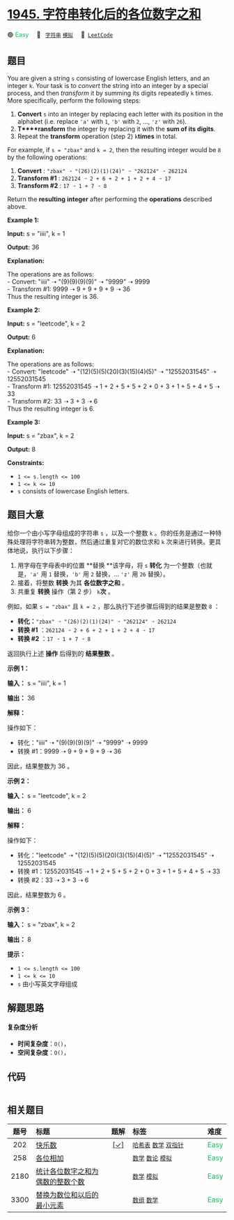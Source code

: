 # [1945. 字符串转化后的各位数字之和](https://leetcode.com/problems/sum-of-digits-of-string-after-convert)

🟢 <font color=#15bd66>Easy</font>&emsp; 🔖&ensp; [`字符串`](/leetcode-js/outline/tag/string.md) [`模拟`](/leetcode-js/outline/tag/simulation.md)&emsp; 🔗&ensp;[`LeetCode`](https://leetcode.com/problems/sum-of-digits-of-string-after-convert)

## 题目

You are given a string `s` consisting of lowercase English letters, and an
integer `k`. Your task is to _convert_ the string into an integer by a special
process, and then _transform_ it by summing its digits repeatedly `k` times.
More specifically, perform the following steps:

  1. **Convert** `s` into an integer by replacing each letter with its position in the alphabet (i.e. replace `'a'` with `1`, `'b'` with `2`, ..., `'z'` with `26`).
  2. **T****ransform** the integer by replacing it with the **sum of its digits**.
  3. Repeat the **transform** operation (step 2) `k`**times** in total.

For example, if `s = "zbax"` and `k = 2`, then the resulting integer would be
`8` by the following operations:

  1. **Convert** : `"zbax" ➝ "(26)(2)(1)(24)" ➝ "262124" ➝ 262124`
  2. **Transform #1** : `262124 ➝ 2 + 6 + 2 + 1 + 2 + 4 ➝ 17`
  3. **Transform #2** : `17 ➝ 1 + 7 ➝ 8`

Return the **resulting** **integer** after performing the **operations**
described above.



**Example 1:**

**Input:** s = "iiii", k = 1

**Output:** 36

**Explanation:**

The operations are as follows:  
\- Convert: "iiii" ➝ "(9)(9)(9)(9)" ➝ "9999" ➝ 9999  
\- Transform #1: 9999 ➝ 9 + 9 + 9 + 9 ➝ 36  
Thus the resulting integer is 36.

**Example 2:**

**Input:** s = "leetcode", k = 2

**Output:** 6

**Explanation:**

The operations are as follows:  
\- Convert: "leetcode" ➝ "(12)(5)(5)(20)(3)(15)(4)(5)" ➝ "12552031545" ➝
12552031545  
\- Transform #1: 12552031545 ➝ 1 + 2 + 5 + 5 + 2 + 0 + 3 + 1 + 5 + 4 + 5 ➝ 33  
\- Transform #2: 33 ➝ 3 + 3 ➝ 6  
Thus the resulting integer is 6.

**Example 3:**

**Input:** s = "zbax", k = 2

**Output:** 8



**Constraints:**

  * `1 <= s.length <= 100`
  * `1 <= k <= 10`
  * `s` consists of lowercase English letters.


## 题目大意

给你一个由小写字母组成的字符串 `s` ，以及一个整数 `k` 。你的任务是通过一种特殊处理将字符串转为整数，然后通过重复对它的数位求和 `k`
次来进行转换。更具体地说，执行以下步骤：

  1. 用字母在字母表中的位置 **替换  **该字母，将 `s` **转化** 为一个整数（也就是，`'a'` 用 `1` 替换，`'b'` 用 `2` 替换，... `'z'` 用 `26` 替换）。
  2. 接着，将整数 **转换** 为其 **各位数字之和** 。
  3. 共重复 **转换** 操作（第 2 步） `k`**次** 。

例如，如果 `s = "zbax"` 且 `k = 2` ，那么执行下述步骤后得到的结果是整数 `8` ：

  * **转化：**`"zbax" ➝ "(26)(2)(1)(24)" ➝ "262124" ➝ 262124`
  * **转换 #1** ：`262124 ➝ 2 + 6 + 2 + 1 + 2 + 4 ➝ 17`
  * **转换 #2** ：`17 ➝ 1 + 7 ➝ 8`

返回执行上述 **操作** 后得到的 **结果整数** 。



**示例 1：**

**输入：** s = "iiii", k = 1

**输出：** 36

**解释：**

操作如下：

  * 转化："iiii" ➝ "(9)(9)(9)(9)" ➝ "9999" ➝ 9999
  * 转换 #1：9999 ➝ 9 + 9 + 9 + 9 ➝ 36

因此，结果整数为 36 。



**示例 2：**

**输入：** s = "leetcode", k = 2

**输出：** 6

**解释：**

操作如下：

  * 转化："leetcode" ➝ "(12)(5)(5)(20)(3)(15)(4)(5)" ➝ "12552031545" ➝ 12552031545
  * 转换 #1：12552031545 ➝ 1 + 2 + 5 + 5 + 2 + 0 + 3 + 1 + 5 + 4 + 5 ➝ 33
  * 转换 #2：33 ➝ 3 + 3 ➝ 6

因此，结果整数为 6 。



**示例 3：**

**输入：** s = "zbax", k = 2

**输出：** 8



**提示：**

  * `1 <= s.length <= 100`
  * `1 <= k <= 10`
  * `s` 由小写英文字母组成


## 解题思路

#### 复杂度分析

- **时间复杂度**：`O()`，
- **空间复杂度**：`O()`，

## 代码

```javascript

```

## 相关题目

<!-- prettier-ignore -->
| 题号 | 标题 | 题解 | 标签 | 难度 |
| :------: | :------ | :------: | :------ | :------ |
| 202 | [快乐数](https://leetcode.com/problems/happy-number) | [[✓]](/leetcode-js/problem/0202.md) |  [`哈希表`](/leetcode-js/outline/tag/hash-table.md) [`数学`](/leetcode-js/outline/tag/math.md) [`双指针`](/leetcode-js/outline/tag/two-pointers.md) | <font color=#15bd66>Easy</font> |
| 258 | [各位相加](https://leetcode.com/problems/add-digits) |  |  [`数学`](/leetcode-js/outline/tag/math.md) [`数论`](/leetcode-js/outline/tag/number-theory.md) [`模拟`](/leetcode-js/outline/tag/simulation.md) | <font color=#15bd66>Easy</font> |
| 2180 | [统计各位数字之和为偶数的整数个数](https://leetcode.com/problems/count-integers-with-even-digit-sum) |  |  [`数学`](/leetcode-js/outline/tag/math.md) [`模拟`](/leetcode-js/outline/tag/simulation.md) | <font color=#15bd66>Easy</font> |
| 3300 | [替换为数位和以后的最小元素](https://leetcode.com/problems/minimum-element-after-replacement-with-digit-sum) |  |  [`数组`](/leetcode-js/outline/tag/array.md) [`数学`](/leetcode-js/outline/tag/math.md) | <font color=#15bd66>Easy</font> |

<style>
.blue {
    background-color: #096dd9;
    padding: 0.25rem 0.5rem;
    margin: 0;
    font-size: 0.85em;
    border-radius: 3px;
    color: white;
    font-weight: 500;
}
table th:first-of-type { width: 10%; }
table th:nth-of-type(2) { width: 35%; }
table th:nth-of-type(3) { width: 10%; }
table th:nth-of-type(4) { width: 35%; }
table th:nth-of-type(5) { width: 10%; }
</style>
